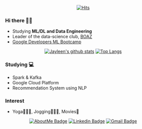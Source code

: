 <div align=center>

[![Hits](https://hits.seeyoufarm.com/api/count/incr/badge.svg?url=https%3A%2F%2Fgithub.com%2Fjayleenm%2Fhit-counter&count_bg=%2379C83D&title_bg=%23555555&icon=&icon_color=%23E7E7E7&title=hits&edge_flat=false)](https://hits.seeyoufarm.com)
</div>

### Hi there 👋🏼
- Studying **ML/DL and Data Engineering**
- Leader of the data-science club, [BOAZ](https://www.facebook.com/BOAZbigdata)
- [Google Developers ML Bootcamp](https://events.withgoogle.com/google-developers-mlb-kr-2021/)

<div align=center>

[![Jayleen's github stats](https://github-readme-stats.vercel.app/api?username=jayleenym)](https://github.com/jayleenym/github-readme-stats)
[![Top Langs](https://github-readme-stats.vercel.app/api/top-langs/?username=jayleenym&layout=compact)](https://github.com/jayleenym/github-readme-stats)
</div>

### Studying 💻
- Spark & Kafka
- Google Cloud Platform
- Recommendation System using NLP

### Interest
- Yoga🧘🏻‍♀️, Jogging🏃🏻‍♀️, Movies🍿

<div align=center>

[![AboutMe Badge](http://img.shields.io/badge/-AboutMe-black?style=flat-square&logo=github&link=https://jayleenym.github.io/)](https://jayleenym.github.io/) 
[![Linkedin Badge](https://img.shields.io/badge/-LinkedIn-blue?style=flat-square&logo=Linkedin&logoColor=white&link=https://www.linkedin.com/in/yjmoon/)](https://www.linkedin.com/in/yjmoon/) 
[![Gmail Badge](https://img.shields.io/badge/-Gmail-d14836?style=flat-square&logo=Gmail&logoColor=white&link=mailto:jayleenym@gmail.com)](mailto:jayleenym@gmail.com)
</div>
